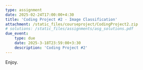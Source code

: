 ```yaml
---
type: assignment
date: 2025-02-24T17:00:00+4:30
title: 'Coding Project #2 - Image Classification'
attachment: /static_files/courseproject/CodingProject2.zip
# solutions: /static_files/assignments/asg_solutions.pdf
due_event: 
    type: due
    date: 2025-3-18T23:59:00+3:30
    description: 'Coding Project #2'
---
```

Enjoy.
